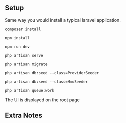 ## Setup

Same way you would install a typical laravel application.

    composer install

    npm install

    npm run dev

    php artisan serve

    php artisan migrate

    php artisan db:seed --class=ProviderSeeder

    php artisan db:seed --class=HmoSeeder

    php artisan queue:work

The UI is displayed on the root page

## Extra Notes
